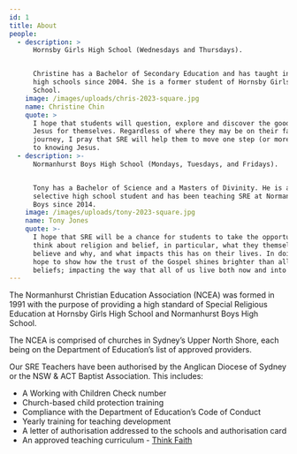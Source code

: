 ```yaml
---
id: 1
title: About
people:
  - description: >
      Hornsby Girls High School (Wednesdays and Thursdays).


      Christine has a Bachelor of Secondary Education and has taught in various
      high schools since 2004. She is a former student of Hornsby Girls High
      School.
    image: /images/uploads/chris-2023-square.jpg
    name: Christine Chin
    quote: >
      I hope that students will question, explore and discover the good news of
      Jesus for themselves. Regardless of where they may be on their faith
      journey, I pray that SRE will help them to move one step (or more!) closer
      to knowing Jesus.
  - description: >-
      Normanhurst Boys High School (Mondays, Tuesdays, and Fridays).


      Tony has a Bachelor of Science and a Masters of Divinity. He is a former
      selective high school student and has been teaching SRE at Normanhurst
      Boys since 2014.
    image: /images/uploads/tony-2023-square.jpg
    name: Tony Jones
    quote: >-
      I hope that SRE will be a chance for students to take the opportunity to
      think about religion and belief, in particular, what they themselves
      believe and why, and what impacts this has on their lives. In doing so, I
      hope to show how the trust of the Gospel shines brighter than all other
      beliefs; impacting the way that all of us live both now and into eternity.
---
```

The Normanhurst Christian Education Association (NCEA) was formed in 1991 with the purpose of providing a high standard of Special Religious Education at Hornsby Girls High School and Normanhurst Boys High School. 

The NCEA is comprised of churches in Sydney’s Upper North Shore, each being on the Department of Education’s list of approved providers.

Our SRE Teachers have been authorised by the Anglican Diocese of Sydney or the NSW & ACT Baptist Association. This includes: 

* A Working with Children Check number
* Church-based child protection training
* Compliance with the Department of Education’s Code of Conduct 
* Yearly training for teaching development
* A letter of authorisation addressed to the schools and authorisation card
* An approved teaching curriculum - [Think Faith](https://thinkfaith.com.au/files/About_Think_Faith.pdf)
